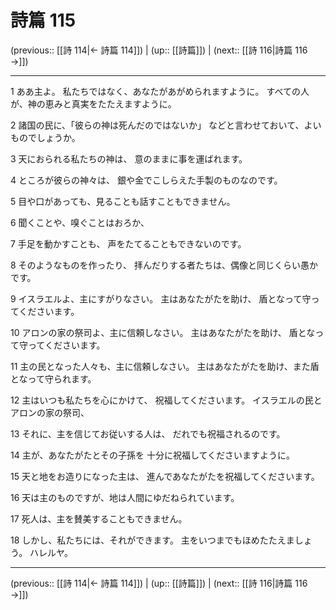 # 詩篇 115

(previous:: [[詩 114|← 詩篇 114]]) | (up:: [[詩篇]]) | (next:: [[詩 116|詩篇 116 →]])

***


1 ああ主よ。 私たちではなく、あなたがあがめられますように。 すべての人が、神の恵みと真実をたたえますように。 

2 諸国の民に、「彼らの神は死んだのではないか」 などと言わせておいて、よいものでしょうか。 

3 天におられる私たちの神は、 意のままに事を運ばれます。 

4 ところが彼らの神々は、 銀や金でこしらえた手製のものなのです。 

5 目や口があっても、見ることも話すこともできません。 

6 聞くことや、嗅ぐことはおろか、 

7 手足を動かすことも、 声をたてることもできないのです。 

8 そのようなものを作ったり、 拝んだりする者たちは、偶像と同じくらい愚かです。 

9 イスラエルよ、主にすがりなさい。 主はあなたがたを助け、 盾となって守ってくださいます。 

10 アロンの家の祭司よ、主に信頼しなさい。 主はあなたがたを助け、 盾となって守ってくださいます。 

11 主の民となった人々も、主に信頼しなさい。 主はあなたがたを助け、また盾となって守られます。 

12 主はいつも私たちを心にかけて、 祝福してくださいます。 イスラエルの民とアロンの家の祭司、 

13 それに、主を信じてお従いする人は、 だれでも祝福されるのです。 

14 主が、あなたがたとその子孫を 十分に祝福してくださいますように。 

15 天と地をお造りになった主は、 進んであなたがたを祝福してくださいます。 

16 天は主のものですが、地は人間にゆだねられています。 

17 死人は、主を賛美することもできません。 

18 しかし、私たちには、それができます。 主をいつまでもほめたたえましょう。 ハレルヤ。

***

(previous:: [[詩 114|← 詩篇 114]]) | (up:: [[詩篇]]) | (next:: [[詩 116|詩篇 116 →]])
